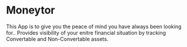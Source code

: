 # Moneytor

This App is to give you the peace of mind you have always been looking for..
Provides visibility of your enitre financial situation by tracking Convertable and
Non-Convertable assets.